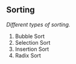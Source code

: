 ## Sorting

*Different types of sorting.*

1. Bubble Sort
2. Selection Sort
3. Insertion Sort
4. Radix Sort


